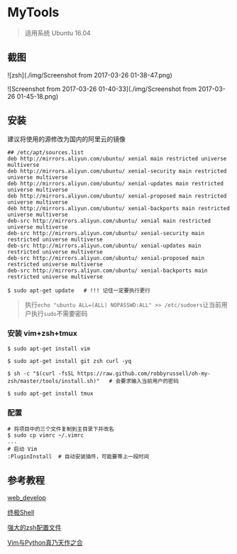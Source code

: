 # MyTools
> 适用系统 Ubuntu 16.04

## 截图

![zsh](./img/Screenshot from 2017-03-26 01-38-47.png)

![Screenshot from 2017-03-26 01-40-33](./img/Screenshot from 2017-03-26 01-45-18.png)

## 安装

建议将使用的源修改为国内的阿里云的镜像

```shell
## /etc/apt/sources.list
deb http://mirrors.aliyun.com/ubuntu/ xenial main restricted universe multiverse
deb http://mirrors.aliyun.com/ubuntu/ xenial-security main restricted universe multiverse
deb http://mirrors.aliyun.com/ubuntu/ xenial-updates main restricted universe multiverse
deb http://mirrors.aliyun.com/ubuntu/ xenial-proposed main restricted universe multiverse
deb http://mirrors.aliyun.com/ubuntu/ xenial-backports main restricted universe multiverse
deb-src http://mirrors.aliyun.com/ubuntu/ xenial main restricted universe multiverse
deb-src http://mirrors.aliyun.com/ubuntu/ xenial-security main restricted universe multiverse
deb-src http://mirrors.aliyun.com/ubuntu/ xenial-updates main restricted universe multiverse
deb-src http://mirrors.aliyun.com/ubuntu/ xenial-proposed main restricted universe multiverse
deb-src http://mirrors.aliyun.com/ubuntu/ xenial-backports main restricted universe multiverse

$ sudo apt-get update	# !!! 记住一定要执行更行
```

> 执行`echo "ubuntu ALL=(ALL) NOPASSWD:ALL" >> /etc/sudoers`让当前用户执行`sudo`不需要密码

### 安装 vim+zsh+tmux

```shell
$ sudo apt-get install vim

$ sudo apt-get install git zsh curl -yq

$ sh -c "$(curl -fsSL https://raw.github.com/robbyrussell/oh-my-zsh/master/tools/install.sh)"	# 会要求输入当前用户的密码

$ sudo apt-get install tmux
```

### 配置

```shell
# 将项目中的三个文件复制到主目录下并改名
$ sudo cp vimrc ~/.vimrc
...
# 启动 Vim
:PluginInstall	# 自动安装插件，可能要等上一段时间
```

## 参考教程

[web_develop](https://github.com/dongweiming/web_develop/blob/master/setup.md)

[终极Shell](https://zhuanlan.zhihu.com/p/19556676?columnSlug=mactalk)

[强大的zsh配置文件](http://www.cnblogs.com/ma6174/archive/2012/05/08/2490921.html)

[Vim与Python真乃天作之合](http://codingpy.com/article/vim-and-python-match-in-heaven/)

